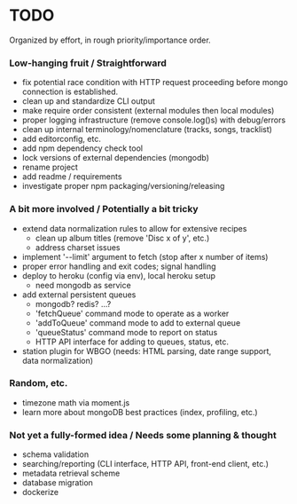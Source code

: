 # TODO

Organized by effort, in rough priority/importance order.


### Low-hanging fruit / Straightforward

* fix potential race condition with HTTP request proceeding before mongo connection is established.
* clean up and standardize CLI output
* make require order consistent (external modules then local modules)
* proper logging infrastructure (remove console.log()s) with debug/errors
* clean up internal terminology/nomenclature (tracks, songs, tracklist)
* add editorconfig, etc.
* add npm dependency check tool
* lock versions of external dependencies (mongodb)
* rename project
* add readme / requirements
* investigate proper npm packaging/versioning/releasing


### A bit more involved / Potentially a bit tricky

* extend data normalization rules to allow for extensive recipes
  * clean up album titles (remove 'Disc x of y', etc.)
  * address charset issues
* implement '--limit' argument to fetch (stop after x number of items)
* proper error handling and exit codes; signal handling
* deploy to heroku (config via env), local heroku setup
  * need mongodb as service
* add external persistent queues
  * mongodb? redis? ...?
  * 'fetchQueue' command mode to operate as a worker
  * 'addToQueue' command mode to add to external queue
  * 'queueStatus' command mode to report on status
  * HTTP API interface for adding to queues, status, etc.
* station plugin for WBGO (needs: HTML parsing, date range support, data normalization)


### Random, etc.

* timezone math via moment.js
* learn more about mongoDB best practices (index, profiling, etc.)


### Not yet a fully-formed idea / Needs some planning & thought

* schema validation
* searching/reporting (CLI interface, HTTP API, front-end client, etc.)
* metadata retrieval scheme
* database migration
* dockerize
